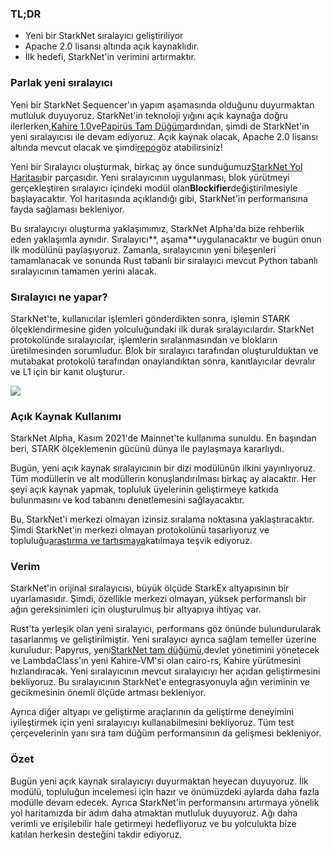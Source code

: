 ### TL;DR

* Yeni bir StarkNet sıralayıcı geliştiriliyor
* Apache 2.0 lisansı altında açık kaynaklıdır.
* İlk hedefi, StarkNet'in verimini artırmaktır.

### Parlak yeni sıralayıcı

Yeni bir StarkNet Sequencer'ın yapım aşamasında olduğunu duyurmaktan mutluluk duyuyoruz. StarkNet'in teknoloji yığını açık kaynağa doğru ilerlerken,[Kahire 1.0](https://medium.com/starkware/open-sourcing-cairo-1-0-b3100a664bb0)ve[Papirüs Tam Düğüm](https://medium.com/starkware/papyrus-an-open-source-starknet-full-node-396f7cd90202)ardından, şimdi de StarkNet'in yeni sıralayıcısı ile devam ediyoruz. Açık kaynak olacak, Apache 2.0 lisansı altında mevcut olacak ve şimdi[repo](https://github.com/starkware-libs/blockifier)göz atabilirsiniz!

Yeni bir Sıralayıcı oluşturmak, birkaç ay önce sunduğumuz[StarkNet Yol Haritası](https://medium.com/starkware/starknet-performance-roadmap-bb7aae14c7de)bir parçasıdır. Yeni sıralayıcının uygulanması, blok yürütmeyi gerçekleştiren sıralayıcı içindeki modül olan**Blockifier**değiştirilmesiyle başlayacaktır. Yol haritasında açıklandığı gibi, StarkNet'in performansına fayda sağlaması bekleniyor.

Bu sıralayıcıyı oluşturma yaklaşımımız, StarkNet Alpha'da bize rehberlik eden yaklaşımla aynıdır. Sıralayıcı**, aşama**uygulanacaktır ve bugün onun ilk modülünü paylaşıyoruz. Zamanla, sıralayıcının yeni bileşenleri tamamlanacak ve sonunda Rust tabanlı bir sıralayıcı mevcut Python tabanlı sıralayıcının tamamen yerini alacak.

### Sıralayıcı ne yapar?

StarkNet'te, kullanıcılar işlemleri gönderdikten sonra, işlemin STARK ölçeklendirmesine giden yolculuğundaki ilk durak sıralayıcılardır. StarkNet protokolünde sıralayıcılar, işlemlerin sıralanmasından ve blokların üretilmesinden sorumludur. Blok bir sıralayıcı tarafından oluşturulduktan ve mutabakat protokolü tarafından onaylandıktan sonra, kanıtlayıcılar devralır ve L1 için bir kanıt oluşturur.

![](/assets/1_ndrekwqunjixo_wskdeycw-1.png)

### Açık Kaynak Kullanımı

StarkNet Alpha, Kasım 2021'de Mainnet'te kullanıma sunuldu. En başından beri, STARK ölçeklemenin gücünü dünya ile paylaşmaya kararlıydı.

Bugün, yeni açık kaynak sıralayıcının bir dizi modülünün ilkini yayınlıyoruz. Tüm modüllerin ve alt modüllerin konuşlandırılması birkaç ay alacaktır. Her şeyi açık kaynak yapmak, topluluk üyelerinin geliştirmeye katkıda bulunmasını ve kod tabanını denetlemesini sağlayacaktır.

Bu, StarkNet'i merkezi olmayan izinsiz sıralama noktasına yaklaştıracaktır. Şimdi StarkNet'in merkezi olmayan protokolünü tasarlıyoruz ve topluluğu[araştırma ve tartışmaya](https://community.starknet.io/t/starknet-decentralized-protocol-consensus/5386)katılmaya teşvik ediyoruz.

### Verim

StarkNet'in orijinal sıralayıcısı, büyük ölçüde StarkEx altyapısının bir uyarlamasıdır. Şimdi, özellikle merkezi olmayan, yüksek performanslı bir ağın gereksinimleri için oluşturulmuş bir altyapıya ihtiyaç var.

Rust'ta yerleşik olan yeni sıralayıcı, performans göz önünde bulundurularak tasarlanmış ve geliştirilmiştir. Yeni sıralayıcı ayrıca sağlam temeller üzerine kuruludur: Papyrus, yeni[StarkNet tam düğümü,](https://medium.com/starkware/papyrus-an-open-source-starknet-full-node-396f7cd90202)devlet yönetimini yönetecek ve LambdaClass'ın yeni Kahire-VM'si olan cairo-rs, Kahire yürütmesini hızlandıracak. Yeni sıralayıcının mevcut sıralayıcıyı her açıdan geliştirmesini bekliyoruz. Bu sıralayıcının StarkNet'e entegrasyonuyla ağın veriminin ve gecikmesinin önemli ölçüde artması bekleniyor.

Ayrıca diğer altyapı ve geliştirme araçlarının da geliştirme deneyimini iyileştirmek için yeni sıralayıcıyı kullanabilmesini bekliyoruz. Tüm test çerçevelerinin yanı sıra tam düğüm performansının da gelişmesi bekleniyor.

### Özet

Bugün yeni açık kaynak sıralayıcıyı duyurmaktan heyecan duyuyoruz. İlk modülü, topluluğun incelemesi için hazır ve önümüzdeki aylarda daha fazla modülle devam edecek. Ayrıca StarkNet'in performansını artırmaya yönelik yol haritamızda bir adım daha atmaktan mutluluk duyuyoruz. Ağı daha verimli ve erişilebilir hale getirmeyi hedefliyoruz ve bu yolculukta bize katılan herkesin desteğini takdir ediyoruz.
